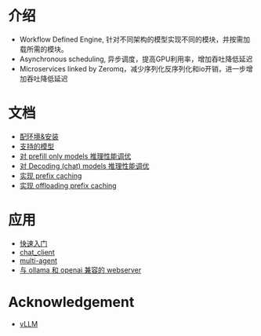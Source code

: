 # 介绍
- Workflow Defined Engine, 针对不同架构的模型实现不同的模块，并按需加载所需的模块。
- Asynchronous scheduling, 异步调度，提高GPU利用率，增加吞吐降低延迟
- Microservices linked by Zeromq，减少序列化反序列化和io开销，进一步增加吞吐降低延迟

# 文档
- [配环境&安装](./setup)
- [支持的模型](./docs/supported_models.md)
- [对 prefill only models 推理性能调优](./docs/performance_tuning_for_prefill_only_models.md)
- [对 Decoding (chat) models 推理性能调优](./docs/performance_tuning_for_decoding_models.md)
- [实现 prefix caching](./docs/gpu_prefix_caching.md)
- [实现 offloading prefix caching](./docs/offloading_KV_cache.md)

# 应用
- [快速入门](./docs/quickstart.md)
- [chat_client](./applications/chat_cli)
- [multi-agent](./applications/agents)
- [与 ollama 和 openai 兼容的 webserver](https://github.com/noooop/wde/tree/main/examples/webserver)

# Acknowledgement
- [vLLM](https://github.com/vllm-project/vllm)


